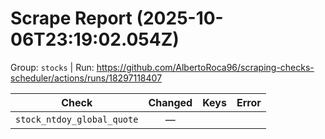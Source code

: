 # Scrape Report (2025-10-06T23:19:02.054Z)

Group: `stocks`  |  Run: https://github.com/AlbertoRoca96/scraping-checks-scheduler/actions/runs/18297118407

| Check | Changed | Keys | Error |
|---|:---:|:--|:--|
| `stock_ntdoy_global_quote` | — |  |  |
